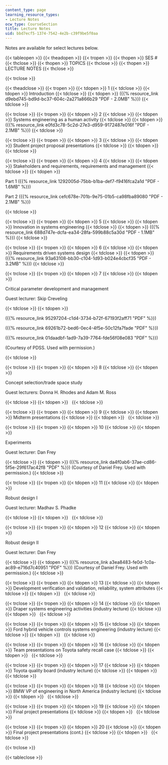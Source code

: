 ```yaml
---
content_type: page
learning_resource_types:
- Lecture Notes
ocw_type: CourseSection
title: Lecture Notes
uid: bbd7ecf5-1374-7542-4e2b-c39f9be5f0aa
---
```


Notes are available for select lectures below.

{{< tableopen >}}
{{< theadopen >}}
{{< tropen >}}
{{< thopen >}}
SES #
{{< thclose >}}
{{< thopen >}}
TOPICS
{{< thclose >}}
{{< thopen >}}
LECTURE NOTES
{{< thclose >}}

{{< trclose >}}

{{< theadclose >}}
{{< tropen >}}
{{< tdopen >}}
1
{{< tdclose >}}
{{< tdopen >}}
Introduction
{{< tdclose >}}
{{< tdopen >}}
({{% resource_link d9ebd745-bd9d-bc37-604c-2a271a866b29 "PDF - 2.0MB" %}})
{{< tdclose >}}

{{< trclose >}}
{{< tropen >}}
{{< tdopen >}}
2
{{< tdclose >}}
{{< tdopen >}}
Systems engineering as a human activity
{{< tdclose >}}
{{< tdopen >}}
({{% resource_link e0fd3c78-5c2d-27e3-d959-9172487e016f "PDF - 2.1MB" %}})
{{< tdclose >}}

{{< trclose >}}
{{< tropen >}}
{{< tdopen >}}
3
{{< tdclose >}}
{{< tdopen >}}
Student project proposal presentations
{{< tdclose >}}
{{< tdopen >}}
 
{{< tdclose >}}

{{< trclose >}}
{{< tropen >}}
{{< tdopen >}}
4
{{< tdclose >}}
{{< tdopen >}}
Stakeholders and requirements, requirements and management
{{< tdclose >}}
{{< tdopen >}}


Part 1 ({{% resource_link 1292005d-75bb-b1ba-def7-f9416fca2a1d "PDF - 1.6MB" %}})

Part 2 ({{% resource_link cefc678e-701b-9e75-01b5-ca98fba89080 "PDF - 2.1MB" %}})


{{< tdclose >}}

{{< trclose >}}
{{< tropen >}}
{{< tdopen >}}
5
{{< tdclose >}}
{{< tdopen >}}
Innovation in systems engineering
{{< tdclose >}}
{{< tdopen >}}
({{% resource_link 688d747e-dcfa-ea34-28fa-599b88c5a30d "PDF - 1.1MB" %}})
{{< tdclose >}}

{{< trclose >}}
{{< tropen >}}
{{< tdopen >}}
6
{{< tdclose >}}
{{< tdopen >}}
Requirements driven systems design
{{< tdclose >}}
{{< tdopen >}}
({{% resource_link 93a63108-bb30-c104-1d93-b024e4cbcf35 "PDF - 3.2MB" %}})
{{< tdclose >}}

{{< trclose >}}
{{< tropen >}}
{{< tdopen >}}
7
{{< tdclose >}}
{{< tdopen >}}


Critical parameter development and management

Guest lecturer: Skip Creveling


{{< tdclose >}}
{{< tdopen >}}


({{% resource_link 95297204-c1d4-3734-b72f-67193f2aff71 "PDF" %}})

({{% resource_link 69261b72-bed6-0ec4-4f5e-50c12fa7fade "PDF" %}})

({{% resource_link 01daadbf-1ad9-7a39-7764-fde56f08e083 "PDF" %}})

(Courtesy of PDSS. Used with permission.)


{{< tdclose >}}

{{< trclose >}}
{{< tropen >}}
{{< tdopen >}}
8
{{< tdclose >}}
{{< tdopen >}}


Concept selection/trade space study

Guest lecturers: Donna H. Rhodes and Adam M. Ross


{{< tdclose >}}
{{< tdopen >}}
 
{{< tdclose >}}

{{< trclose >}}
{{< tropen >}}
{{< tdopen >}}
9
{{< tdclose >}}
{{< tdopen >}}
Midterm presentations
{{< tdclose >}}
{{< tdopen >}}
 
{{< tdclose >}}

{{< trclose >}}
{{< tropen >}}
{{< tdopen >}}
10
{{< tdclose >}}
{{< tdopen >}}


Experiments

Guest lecturer: Dan Frey


{{< tdclose >}}
{{< tdopen >}}
({{% resource_link da4f0ab6-37ae-cd86-5f5e-29f617ac42f8 "PDF" %}}) (Courtesy of Daniel Frey. Used with permission.)
{{< tdclose >}}

{{< trclose >}}
{{< tropen >}}
{{< tdopen >}}
11
{{< tdclose >}}
{{< tdopen >}}


Robust design I

Guest lecturer: Madhav S. Phadke


{{< tdclose >}}
{{< tdopen >}}
 
{{< tdclose >}}

{{< trclose >}}
{{< tropen >}}
{{< tdopen >}}
12
{{< tdclose >}}
{{< tdopen >}}


Robust design II

Guest lecturer: Dan Frey


{{< tdclose >}}
{{< tdopen >}}
({{% resource_link a3ea8483-fe0d-1c0a-ac89-e716d7c40951 "PDF" %}}) (Courtesy of Daniel Frey. Used with permission.)
{{< tdclose >}}

{{< trclose >}}
{{< tropen >}}
{{< tdopen >}}
13
{{< tdclose >}}
{{< tdopen >}}
Development verification and validation, reliability, system attributes
{{< tdclose >}}
{{< tdopen >}}
 
{{< tdclose >}}

{{< trclose >}}
{{< tropen >}}
{{< tdopen >}}
14
{{< tdclose >}}
{{< tdopen >}}
Draper systems engineering activities (industry lecture)
{{< tdclose >}}
{{< tdopen >}}
 
{{< tdclose >}}

{{< trclose >}}
{{< tropen >}}
{{< tdopen >}}
15
{{< tdclose >}}
{{< tdopen >}}
Ford hybrid vehicle controls systems engineering (industry lecture)
{{< tdclose >}}
{{< tdopen >}}
 
{{< tdclose >}}

{{< trclose >}}
{{< tropen >}}
{{< tdopen >}}
16
{{< tdclose >}}
{{< tdopen >}}
Team presentations on Toyota safety recall case
{{< tdclose >}}
{{< tdopen >}}
 
{{< tdclose >}}

{{< trclose >}}
{{< tropen >}}
{{< tdopen >}}
17
{{< tdclose >}}
{{< tdopen >}}
Toyota quality board (industry lecture)
{{< tdclose >}}
{{< tdopen >}}
 
{{< tdclose >}}

{{< trclose >}}
{{< tropen >}}
{{< tdopen >}}
18
{{< tdclose >}}
{{< tdopen >}}
BMW VP of engineering in North America (industry lecture)
{{< tdclose >}}
{{< tdopen >}}
 
{{< tdclose >}}

{{< trclose >}}
{{< tropen >}}
{{< tdopen >}}
19
{{< tdclose >}}
{{< tdopen >}}
Final project presentations
{{< tdclose >}}
{{< tdopen >}}
 
{{< tdclose >}}

{{< trclose >}}
{{< tropen >}}
{{< tdopen >}}
20
{{< tdclose >}}
{{< tdopen >}}
Final project presentations (cont.)
{{< tdclose >}}
{{< tdopen >}}
 
{{< tdclose >}}

{{< trclose >}}

{{< tableclose >}}